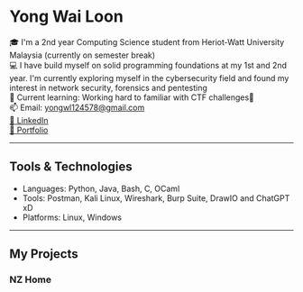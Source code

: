 # Yong Wai Loon

🎓 I'm a 2nd year Computing Science student from Heriot-Watt University Malaysia (currently on semester break)  
💻 I have build myself on solid programming foundations at my 1st and 2nd year. I'm currently exploring myself in the cybersecurity field and found my interest in network security, forensics and pentesting  
🔐 Current learning: Working hard to familiar with CTF challenges🎯  
📫 Email: yongwl124578@gmail.com  
[🔗 LinkedIn](www.linkedin.com/in/yong-wai-loon-a48543350)  
[📜 Portfolio](https://drive.google.com/drive/folders/1xu24cphQQhxGX3YMDbNWtK6GOKv7XVVS?usp=drive_link)

---

## Tools & Technologies

- Languages: Python, Java, Bash, C, OCaml
- Tools: Postman, Kali Linux, Wireshark, Burp Suite, DrawIO and ChatGPT xD
- Platforms: Linux, Windows

---

## My Projects

### NZ Home

